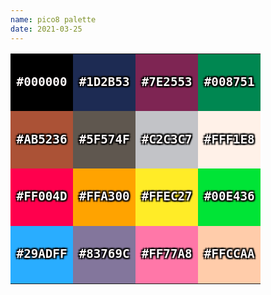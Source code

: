 ```yaml
---
name: pico8 palette
date: 2021-03-25
---
```


<style>
table {
  border-collapse: collapse;
  width: var(--box);
}

td {
  color: snow;
  font-family: Menlo, monospace;
  font-size: clamp(0.6rem, 4vw, 1.2rem);
  font-weight: bold;
  text-align: center;
  text-shadow:
    -0.1em  0.1em 0.1em black,
     0.1em -0.1em 0.1em black,
    -0.1em -0.1em 0.1em black,
     0.1em  0.1em 0.1em black;
  width: 25%;
}

td::before, td::after {
  content: '';
  display: block;
  padding-bottom: calc(50% - 0.5em);
}

tr:nth-child(1) td:nth-child(1) {
  background-color: #000000;
}
tr:nth-child(1) td:nth-child(2) {
  background-color: #1D2B53;
}
tr:nth-child(1) td:nth-child(3) {
  background-color: #7E2553;
}
tr:nth-child(1) td:nth-child(4) {
  background-color: #008751;
}

tr:nth-child(2) td:nth-child(1) {
  background-color: #AB5236;
}
tr:nth-child(2) td:nth-child(2) {
  background-color: #5F574F;
}
tr:nth-child(2) td:nth-child(3) {
  background-color: #C2C3C7;
}
tr:nth-child(2) td:nth-child(4) {
  background-color: #FFF1E8;
}

tr:nth-child(3) td:nth-child(1) {
  background-color: #FF004D;
}
tr:nth-child(3) td:nth-child(2) {
  background-color: #FFA300;
}
tr:nth-child(3) td:nth-child(3) {
  background-color: #FFEC27;
}
tr:nth-child(3) td:nth-child(4) {
  background-color: #00E436;
}

tr:nth-child(4) td:nth-child(1) {
  background-color: #29ADFF;
}
tr:nth-child(4) td:nth-child(2) {
  background-color: #83769C;
}
tr:nth-child(4) td:nth-child(3) {
  background-color: #FF77A8;
}
tr:nth-child(4) td:nth-child(4) {
  background-color: #FFCCAA;
}
</style>

|         |         |         |         |
|---------|---------|---------|---------|
| #000000 | #1D2B53 | #7E2553 | #008751 |
| #AB5236 | #5F574F | #C2C3C7 | #FFF1E8 |
| #FF004D | #FFA300 | #FFEC27 | #00E436 |
| #29ADFF | #83769C | #FF77A8 | #FFCCAA |


